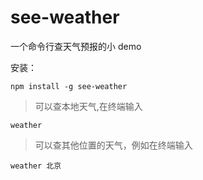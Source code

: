 # see-weather
一个命令行查天气预报的小 demo


安装：

```
npm install -g see-weather
```

>可以查本地天气,在终端输入

```
weather
```

>可以查其他位置的天气，例如在终端输入

```
weather 北京
```